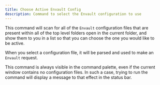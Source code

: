 ```yaml
---
title: Choose Active Envault Config
description: Command to select the Envault configuration to use
---
```


This command will scan for all of the `Envault` configuration files that are
present within all of the top level folders open in the current folder, and
show them to you in a list so that you can choose the one you would like to be
active.

When you select a configuration file, it will be parsed and used to make an
`Envault` request.

This command is always visible in the command palette, even if the current
window contains no configuration files. In such a case, trying to run the
command will display a message to that effect in the status bar.
